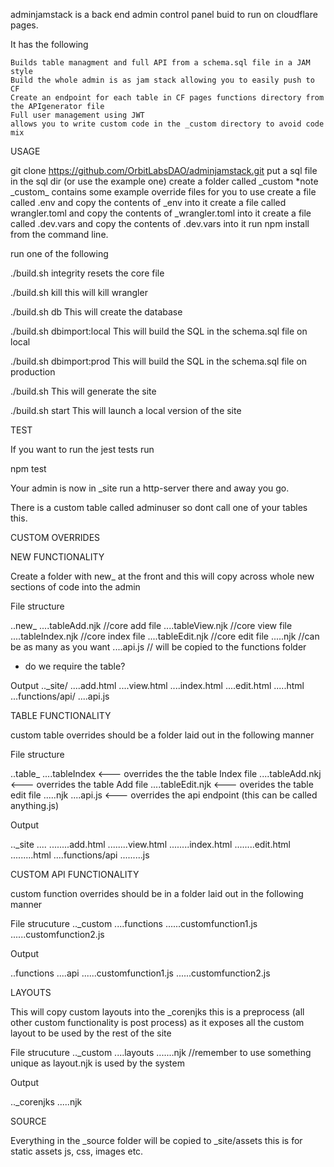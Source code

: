 adminjamstack is a back end admin control panel buid to run on cloudflare pages.

It has the following

    Builds table managment and full API from a schema.sql file in a JAM style
    Build the whole admin is as jam stack allowing you to easily push to CF
    Create an endpoint for each table in CF pages functions directory from the APIgenerator file
    Full user management using JWT
    allows you to write custom code in the _custom directory to avoid code mix

USAGE

git clone https://github.com/OrbitLabsDAO/adminjamstack.git
put a sql file in the sql dir (or use the example one)
create a folder called \_custom \*note \_custom\_ contains some example override files for you to use
create a file called .env and copy the contents of \_env into it
create a file called wrangler.toml and copy the contents of \_wrangler.toml into it
create a file called .dev.vars and copy the contents of \.dev.vars into it
run npm install from the command line.

run one of the following

./build.sh integrity
resets the core file

./build.sh kill
this will kill wrangler

./build.sh db
This will create the database

./build.sh dbimport:local
This will build the SQL in the schema.sql file on local

./build.sh dbimport:prod
This will build the SQL in the schema.sql file on production

./build.sh
This will generate the site

./build.sh start
This will launch a local version of the site

TEST

If you want to run the jest tests run

npm test

Your admin is now in \_site run a http-server there and away you go.

There is a custom table called adminuser so dont call one of your tables this.

CUSTOM OVERRIDES

NEW FUNCTIONALITY

Create a folder with new\_ at the front and this will copy across whole new sections of code into the admin

File structure

..new\_<name>
....tableAdd.njk //core add file
....tableView.njk //core view file
....tableIndex.njk //core index file
....tableEdit.njk //core edit file
....<fileName>.njk //can be as many as you want
....api.js // will be copied to the functions folder

- do we require the table?

Output
..\_site/
....add.html
....view.html
....index.html
....edit.html
....<fileName>.html
...functions/api/
....api.js

TABLE FUNCTIONALITY

custom table overrides should be a folder laid out in the following manner

File structure

..table\_<name>
....tableIndex <--- overrides the the table Index file
....tableAdd.nkj <--- overrides the table Add file
....tableEdit.njk <--- overides the table edit file
....<fileName>.njk
....api.js <--- overrides the api endpoint (this can be called anything.js)

Output

..\_site
....<name>
........add.html
........view.html
........index.html
........edit.html
........<fileName>.html
....functions/api
........<name>.js

CUSTOM API FUNCTIONALITY

custom function overrides should be in a folder laid out in the following manner

File strucuture
..\_custom
....functions
......customfunction1.js
......customfunction2.js

Output

..functions
....api
......customfunction1.js
......customfunction2.js

LAYOUTS

This will copy custom layouts into the \_corenjks this is a preprocess (all other custom functionality is post process) as it exposes all the custom layout to be used by the rest of the site

File strucuture
..\_custom
....layouts
......<filename>.njk //remember to use something unique as layout.njk is used by the system

Output

..\_corenjks
....<filename>.njk

SOURCE

Everything in the \_source folder will be copied to \_site/assets this is for static assets js, css, images etc.
